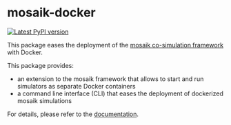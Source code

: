 # mosaik-docker

[![Latest PyPI version](https://img.shields.io/pypi/v/mosaik-docker)](https://pypi.org/project/mosaik-docker)

This package eases the deployment of the [mosaik co-simulation framework](https://mosaik.offis.de/) with Docker.

This package provides:
 * an extension to the mosaik framework that allows to start and run simulators as separate Docker containers
 * a command line interface (CLI) that eases the deployment of dockerized mosaik simulations

For details, please refer to the [documentation](https://mosaik-docker.readthedocs.io/en/latest/index.html).
